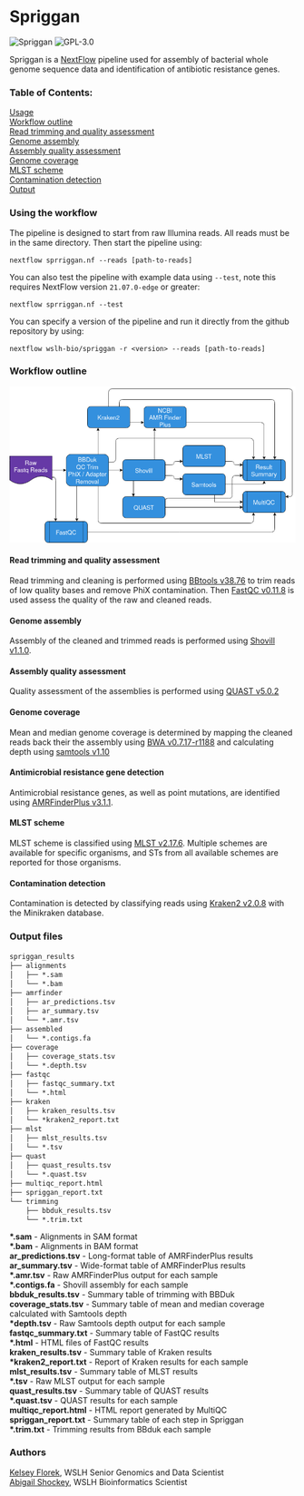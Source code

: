 # Spriggan
![Spriggan](https://github.com/wslh-bio/spriggan/actions/workflows/spriggan_build.yml/badge.svg)
![GPL-3.0](https://img.shields.io/github/license/wslh-bio/spriggan)

Spriggan is a [NextFlow](https://www.nextflow.io/) pipeline used for assembly of bacterial whole genome sequence data and identification of antibiotic resistance genes.

### Table of Contents:
[Usage](#using-the-pipeline)  
[Workflow outline](#workflow-outline)  
[Read trimming and quality assessment](#read-trimming-and-quality-assessment)  
[Genome assembly](#genome-assembly)  
[Assembly quality assessment](#assembly-quality-assessment)  
[Genome coverage](#genome-coverage)  
[MLST scheme](#mlst-scheme)  
[Contamination detection](#contamination-detection)                                                                                                                                   
[Output](#output-files)  

### Using the workflow
The pipeline is designed to start from raw Illumina reads. All reads must be in the same directory. Then start the pipeline using:
```
nextflow sprriggan.nf --reads [path-to-reads]
```

You can also test the pipeline with example data using `--test`, note this requires NextFlow version `21.07.0-edge` or greater:
```
nextflow sprriggan.nf --test
```

You can specify a version of the pipeline and run it directly from the github repository by using:
```
nextflow wslh-bio/spriggan -r <version> --reads [path-to-reads]
```

### Workflow outline

<img src ='/assets/Spriggan.png'>

#### Read trimming and quality assessment
Read trimming and cleaning is performed using [BBtools v38.76](https://jgi.doe.gov/data-and-tools/bbtools/) to trim reads of low quality bases and remove PhiX contamination. Then [FastQC v0.11.8](https://www.bioinformatics.babraham.ac.uk/projects/fastqc/) is used assess the quality of the raw and cleaned reads.

#### Genome assembly
Assembly of the cleaned and trimmed reads is performed using [Shovill v1.1.0](https://github.com/tseemann/shovill).

#### Assembly quality assessment
Quality assessment of the assemblies is performed using [QUAST v5.0.2](http://bioinf.spbau.ru/quast)

#### Genome coverage
Mean and median genome coverage is determined by mapping the cleaned reads back their the assembly using [BWA v0.7.17-r1188](http://bio-bwa.sourceforge.net/) and calculating depth using [samtools v1.10](http://www.htslib.org/)

#### Antimicrobial resistance gene detection
Antimicrobial resistance genes, as well as point mutations, are identified using [AMRFinderPlus v3.1.1](https://github.com/ncbi/amr).

#### MLST scheme
MLST scheme is classified using [MLST v2.17.6](https://github.com/tseemann/mlst). Multiple schemes are available for specific organisms, and STs from all available schemes are reported for those organisms.

#### Contamination detection
Contamination is detected by classifying reads using [Kraken2 v2.0.8](https://ccb.jhu.edu/software/kraken2/) with the Minikraken database.

### Output files

```
spriggan_results
├── alignments
│   ├── *.sam
│   └── *.bam
├── amrfinder
│   ├── ar_predictions.tsv
│   ├── ar_summary.tsv
│   └── *.amr.tsv
├── assembled
│   └── *.contigs.fa
├── coverage
│   ├── coverage_stats.tsv
│   └── *.depth.tsv
├── fastqc
│   ├── fastqc_summary.txt
│   └── *.html
├── kraken
│   ├── kraken_results.tsv
│   └── *kraken2_report.txt
├── mlst
│   ├── mlst_results.tsv
│   └── *.tsv
├── quast
│   ├── quast_results.tsv
│   └── *.quast.tsv
├── multiqc_report.html
├── spriggan_report.txt
└── trimming
    ├── bbduk_results.tsv
    └── *.trim.txt
```

**\*.sam** - Alignments in SAM format  
**\*.bam** - Alignments in BAM format  
**ar_predictions.tsv** - Long-format table of AMRFinderPlus results  
**ar_summary.tsv** - Wide-format table of AMRFinderPlus results  
**\*.amr.tsv** - Raw AMRFinderPlus output for each sample  
**\*.contigs.fa** - Shovill assembly for each sample  
**bbduk_results.tsv** - Summary table of trimming with BBDuk  
**coverage_stats.tsv** - Summary table of mean and median coverage calculated with Samtools depth  
**\*depth.tsv** - Raw Samtools depth output for each sample  
**fastqc_summary.txt** - Summary table of FastQC results  
**\*.html** - HTML files of FastQC results  
**kraken_results.tsv** - Summary table of Kraken results  
**\*kraken2_report.txt** - Report of Kraken results for each sample  
**mlst_results.tsv** - Summary table of MLST results  
**\*.tsv** - Raw MLST output for each sample  
**quast_results.tsv** - Summary table of QUAST results  
**\*.quast.tsv** - QUAST results for each sample  
**multiqc_report.html** - HTML report generated by MultiQC  
**spriggan_report.txt** - Summary table of each step in Spriggan  
**\*.trim.txt** - Trimming results from BBduk each sample

### Authors
[Kelsey Florek](https://github.com/k-florek), WSLH Senior Genomics and Data Scientist  
[Abigail Shockey](https://github.com/AbigailShockey), WSLH Bioinformatics Scientist
